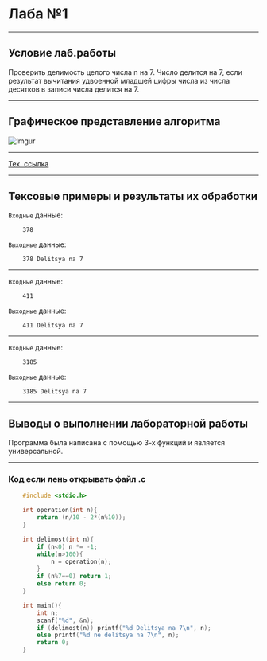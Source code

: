 # Лаба №1 
____
## Условие лаб.работы
Проверить делимость целого числа n на 7. Число делится на 7, если результат вычитания удвоенной младшей цифры числа из числа десятков в записи числа делится на 7.
____
## Графическое представление алгоритма
![Imgur](https://i.ibb.co/W5wZ7Q7/lab1.png)
____
[Тех. ссылка](https://imgur.com/a/Wa6JqBN)
____
## Тексовые примеры и результаты их обработки
`Входные` данные:
````
    378
````
`Выходные` данные:
````
    378 Delitsya na 7
````
____
`Входные` данные:
````
    411
````
`Выходные` данные:
````
    411 Delitsya na 7
````
____
`Входные` данные:
````
    3185
````
`Выходные` данные:
````
    3185 Delitsya na 7
````
____
## Выводы о выполнении лабораторной работы
Программа была написана с помощью 3-х функций и является универсальной.
____
### Код если лень открывать файл .c

````c
    #include <stdio.h>

    int operation(int n){
        return (n/10 - 2*(n%10));
    }

    int delimost(int n){
        if (n<0) n *= -1;
        while(n>100){
            n = operation(n);
        }
        if (n%7==0) return 1;
        else return 0;
    }

    int main(){
        int n;
        scanf("%d", &n);
        if (delimost(n)) printf("%d Delitsya na 7\n", n);
        else printf("%d ne delitsya na 7\n", n);
        return 0;
    }

````